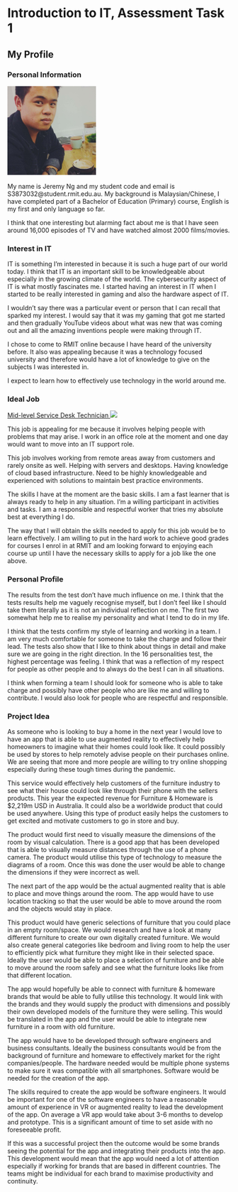# Introduction to IT, Assessment Task 1

<h2>My Profile</h2>
<h3>Personal Information</h3>
<img src="Profile Pic.jpg" alt="Profile Pic.jpg" width="200" height="200">

<p>My name is Jeremy Ng and my student code and email is S3873032@student.rmit.edu.au. My background is Malaysian/Chinese, I have completed part of a Bachelor of Education (Primary) course, English is my first and only language so far. <p>

<p>I think that one interesting but alarming fact about me is that I have seen around 16,000 episodes of TV and have watched almost 2000 films/movies.<p>

<h3>Interest in IT</h3>
<p>IT is something I’m interested in because it is such a huge part of our world today. I think that IT is an important skill to be knowledgeable about especially in the growing climate of the world. The cybersecurity aspect of IT is what mostly fascinates me. I started having an interest in IT when I started to be really interested in gaming and also the hardware aspect of IT.<p>

<p>I wouldn’t say there was a particular event or person that I can recall that sparked my interest. I would say that it was my gaming that got me started and then gradually YouTube videos about what was new that was coming out and all the amazing inventions people were making through IT.<p>

<p>I chose to come to RMIT online because I have heard of the university before. It also was appealing because it was a technology focused university and therefore would have a lot of knowledge to give on the subjects I was interested in.<p>

<p>I expect to learn how to effectively use technology in the world around me.<p>

<h3>Ideal Job</h3>
<a href="https://www.seek.com.au/job/50558504?type=standout#searchRequestToken=0446c8c4-da3d-4a51-9064-4165a598b60e"> Mid-level Service Desk Technician </a>
<img src="Mid-level Service Desk technicial.jpg">
<p>This job is appealing for me because it involves helping people with problems that may arise. I work in an office role at the moment and one day would want to move into an IT support role.<p>

<p>This job involves working from remote areas away from customers and rarely onsite as well. Helping with servers and desktops. Having knowledge of cloud based infrastructure. Need to be highly knowledgeable and experienced with solutions to maintain best practice environments. <p>

<p>The skills I have at the moment are the basic skills. I am a fast learner that is always ready to help in any situation. I’m a willing participant in activities and tasks. I am a responsible and respectful worker that tries my absolute best at everything I do. <p>

<p>The way that I will obtain the skills needed to apply for this job would be to learn effectively. I am willing to put in the hard work to achieve good grades for courses I enrol in at RMIT and am looking forward to enjoying each course up until I have the necessary skills to apply for a job like the one above. <p>

<h3>Personal Profile</h3>

<p>The results from the test don’t have much influence on me. I think that the tests results help me vaguely recognise myself, but I don’t feel like I should take them literally as it is not an individual reflection on me. The first two somewhat help me to realise my personality and what I tend to do in my life. <p>

<p>I think that the tests confirm my style of learning and working in a team. I am very much comfortable for someone to take the charge and follow their lead. The tests also show that I like to think about things in detail and make sure we are going in the right direction. In the 16 personalities test, the highest percentage was feeling. I think that was a reflection of my respect for people as other people and to always do the best I can in all situations. <p>

<p>I think when forming a team I should look for someone who is able to take charge and possibly have other people who are like me and willing to contribute. I would also look for people who are respectful and responsible. <p>
  
<h3>Project Idea</h3>

<p>As someone who is looking to buy a home in the next year I would love to have an app that is able to use augmented reality to effectively help homeowners to imagine what their homes could look like. It could possibly be used by stores to help remotely advise people on their purchases online. We are seeing that more and more people are willing to try online shopping especially during these tough times during the pandemic. <p>

<p>This service would effectively help customers of the furniture industry to see what their house could look like through their phone with the sellers products. This year the expected revenue for Furniture & Homeware is $2,219m USD in Australia. It could also be a worldwide product that could be used anywhere. Using this type of product easily helps the customers to get excited and motivate customers to go in store and buy. <p>

<p>The product would first need to visually measure the dimensions of the room by visual calculation. There is a good app that has been developed that is able to visually measure distances through the use of a phone camera. The product would utilise this type of technology to measure the diagrams of a room. Once this was done the user would be able to change the dimensions if they were incorrect as well. <p>

<p>The next part of the app would be the actual augmented reality that is able to place and move things around the room. The app would have to use location tracking so that the user would be able to move around the room and the objects would stay in place. <p>

<p>This product would have generic selections of furniture that you could place in an empty room/space. We would research and have a look at many different furniture to create our own digitally created furniture. We would also create general categories like bedroom and living room to help the user to efficiently pick what furniture they might like in their selected space. Ideally the user would be able to place a selection of furniture and be able to move around the room safely and see what the furniture looks like from that different location. <p>

<p>The app would hopefully be able to connect with furniture & homeware brands that would be able to fully utilise this technology. It would link with the brands and they would supply the product with dimensions and possibly their own developed models of the furniture they were selling. This would be translated in the app and the user would be able to integrate new furniture in a room with old furniture. <p>

<p>The app would have to be developed through software engineers and business consultants. Ideally the business consultants would be from the background of furniture and homeware to effectively market for the right companies/people. The hardware needed would be multiple phone systems to make sure it was compatible with all smartphones. Software would be needed for the creation of the app. <p>

<p>The skills required to create the app would be software engineers. It would be important for one of the software engineers to have a reasonable amount of experience in VR or augmented reality to lead the development of the app. On average a VR app would take about 3-6 months to develop and prototype. This is a significant amount of time to set aside with no foreseeable profit. <p>

 <p>If this was a successful project then the outcome would be some brands seeing the potential for the app and integrating their products into the app. This development would mean that the app would need a lot of attention especially if working for brands that are based in different countries. The teams might be individual for each brand to maximise productivity and continuity.<p>
